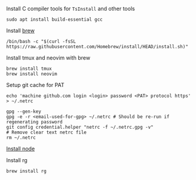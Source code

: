 Install C compiler tools for `TsInstall` and other tools

```
sudo apt install build-essential gcc
```

Install [brew](https://brew.sh)

```
/bin/bash -c "$(curl -fsSL https://raw.githubusercontent.com/Homebrew/install/HEAD/install.sh)"
```

Install tmux and neovim with brew

```
brew install tmux
brew install neovim
```

Setup git cache for PAT

```
echo 'machine github.com login <login> password <PAT> protocol https' > ~/.netrc

gpg --gen-key
gpg -e -r <email-used-for-gpg> ~/.netrc # Should be re-run if regenerating password
git config credential.helper "netrc -f ~/.netrc.gpg -v"
# Remove clear text netrc file
rm ~/.netrc
```

[Install node](./install/node.linux.sh)

Install rg

```
brew install rg
```
